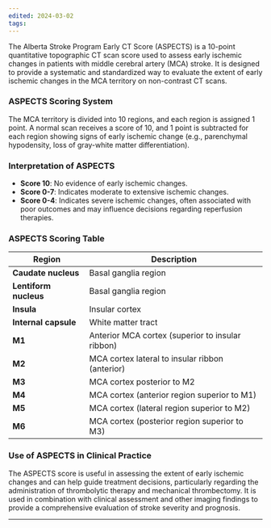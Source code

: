 ```yaml
---
edited: 2024-03-02
tags:
---
```

The Alberta Stroke Program Early CT Score (ASPECTS) is a 10-point quantitative topographic CT scan score used to assess early ischemic changes in patients with middle cerebral artery (MCA) stroke. It is designed to provide a systematic and standardized way to evaluate the extent of early ischemic changes in the MCA territory on non-contrast CT scans.

### ASPECTS Scoring System

The MCA territory is divided into 10 regions, and each region is assigned 1 point. A normal scan receives a score of 10, and 1 point is subtracted for each region showing signs of early ischemic change (e.g., parenchymal hypodensity, loss of gray-white matter differentiation).
### Interpretation of ASPECTS
- **Score 10**: No evidence of early ischemic changes.
- **Score 0-7**: Indicates moderate to extensive ischemic changes.
- **Score 0-4**: Indicates severe ischemic changes, often associated with poor outcomes and may influence decisions regarding reperfusion therapies.

### ASPECTS Scoring Table

| **Region**            | **Description**                                  |
| --------------------- | ------------------------------------------------ |
| **Caudate nucleus**   | Basal ganglia region                             |
| **Lentiform nucleus** | Basal ganglia region                             |
| **Insula**            | Insular cortex                                   |
| **Internal capsule**  | White matter tract                               |
| **M1**                | Anterior MCA cortex (superior to insular ribbon) |
| **M2**                | MCA cortex lateral to insular ribbon (anterior)  |
| **M3**                | MCA cortex posterior to M2                       |
| **M4**                | MCA cortex (anterior region superior to M1)      |
| **M5**                | MCA cortex (lateral region superior to M2)       |
| **M6**                | MCA cortex (posterior region superior to M3)     |

### Use of ASPECTS in Clinical Practice

The ASPECTS score is useful in assessing the extent of early ischemic changes and can help guide treatment decisions, particularly regarding the administration of thrombolytic therapy and mechanical thrombectomy. It is used in combination with clinical assessment and other imaging findings to provide a comprehensive evaluation of stroke severity and prognosis.

---
